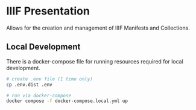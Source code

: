 # IIIF Presentation

Allows for the creation and management of IIIF Manifests and Collections.

## Local Development

There is a docker-compose file for running resources required for local development.

```bash
# create .env file (1 time only)
cp .env.dist .env

# run via docker-compose
docker compose -f docker-compose.local.yml up
```